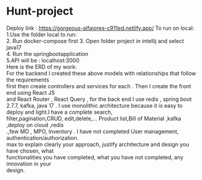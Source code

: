 # Hunt-project

Deploy link : https://gorgeous-alfajores-c911ed.netlify.app/
To run on local:    
1.Use the folder local to run:    
2. Run docker-compose first 
3. Open folder project in intellij and select java17    
4. Run the springbootapplication    
5.API will be : localhost:3000    
Here is the ERD of my work:   
For the backend I created these above models with relationships that follow the requirements  
first then create controllers and services for each . Then I create the front end using React JS    
and React Router , React Query , for the back end I use redis , spring boot 2.7.7, kafka, java 17 
. I use monolithic architecture because it is easy to deploy and light.I have a complete search,  
filter,pagination,CRUD, edit,delete,... Product list,Bill of Material ,kafka ,deploy on cloud ,redis    
.,few MO , MPO, Inventory . I have not completed User management,   
authentication/authorization.   
max to explain clearly your approach, justify architecture and design you have chosen, what   
functionalities you have completed, what you have not completed, any innovation in your   
design.
    
